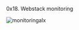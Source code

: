 0x18. Webstack monitoring


![monitoringalx](https://github.com/Obony/alx-system_engineering-devops/assets/117737538/462b8706-1470-4b7e-9d89-bc74cc3cb289)
